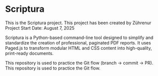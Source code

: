 # Scriptura

This is the Scriptura project.
This project has been created by Zührenur 
Project Start Date: August 7, 2025

Scriptura is a Python-based command-line tool designed to simplify and standardize the creation of professional, paginated PDF reports.
It uses Paged.js to transform modular HTML and CSS content into high-quality, print-ready documents.

This repository is used to practice the Git flow (branch → commit → PR).
This repository is used to practice the Git flow.
